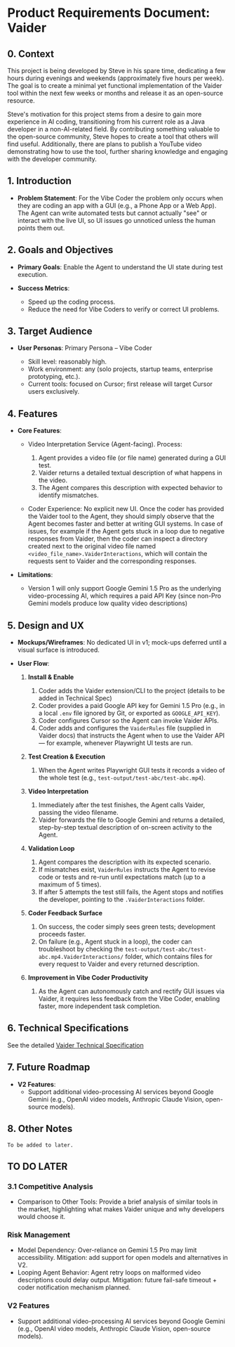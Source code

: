 # Product Requirements Document: Vaider

## 0. Context

This project is being developed by Steve in his spare time, dedicating a few hours during evenings and weekends (approximately five hours per week). The goal is to create a minimal yet functional implementation of the Vaider tool within the next few weeks or months and release it as an open-source resource.

Steve's motivation for this project stems from a desire to gain more experience in AI coding, transitioning from his current role as a Java developer in a non-AI-related field. By contributing something valuable to the open-source community, Steve hopes to create a tool that others will find useful. Additionally, there are plans to publish a YouTube video demonstrating how to use the tool, further sharing knowledge and engaging with the developer community.

## 1. Introduction

* **Problem Statement**: For the Vibe Coder the problem only occurs when they are coding an app with a GUI (e.g., a Phone App or a Web App). The Agent can write automated tests but cannot actually "see" or interact with the live UI, so UI issues go unnoticed unless the human points them out.

## 2. Goals and Objectives

* **Primary Goals**: Enable the Agent to understand the UI state during test execution.
* **Success Metrics**:

  * Speed up the coding process.
  * Reduce the need for Vibe Coders to verify or correct UI problems.

## 3. Target Audience

* **User Personas**: Primary Persona – Vibe Coder

  * Skill level: reasonably high.
  * Work environment: any (solo projects, startup teams, enterprise prototyping, etc.).
  * Current tools: focused on Cursor; first release will target Cursor users exclusively.

## 4. Features

* **Core Features**:

  * Video Interpretation Service (Agent-facing). Process:

    1. Agent provides a video file (or file name) generated during a GUI test.
    2. Vaider returns a detailed textual description of what happens in the video.
    3. The Agent compares this description with expected behavior to identify mismatches.

  * Coder Experience: No explicit new UI. Once the coder has provided the Vaider tool to the Agent, they should simply observe that the Agent becomes faster and better at writing GUI systems. In case of issues, for example if the Agent gets stuck in a loop due to negative responses from Vaider, then the coder can inspect a directory created next to the original video file named `<video_file_name>.VaiderInteractions`, which will contain the requests sent to Vaider and the corresponding responses.

* **Limitations**:

  * Version 1 will only support Google Gemini 1.5 Pro as the underlying video-processing AI, which requires a paid API Key (since non-Pro Gemini models produce low quality video descriptions)
 
## 5. Design and UX

* **Mockups/Wireframes**: No dedicated UI in v1; mock-ups deferred until a visual surface is introduced.
* **User Flow**:

  1. **Install & Enable**

     1. Coder adds the Vaider extension/CLI to the project (details to be added in Technical Spec)
     2. Coder provides a paid Google API key for Gemini 1.5 Pro (e.g., in a local `.env` file ignored by Git, or exported as `GOOGLE_API_KEY`).
     3. Coder configures Cursor so the Agent can invoke Vaider APIs.
     4. Coder adds and configures the `VaiderRules` file (supplied in Vaider docs) that instructs the Agent when to use the Vaider API — for example, whenever Playwright UI tests are run.
  2. **Test Creation & Execution**

     1. When the Agent writes Playwright GUI tests it records a video of the whole test (e.g., `test-output/test-abc/test-abc.mp4`).
  3. **Video Interpretation**

     1. Immediately after the test finishes, the Agent calls Vaider, passing the video filename.
     2. Vaider forwards the file to Google Gemini and returns a detailed, step-by-step textual description of on-screen activity to the Agent.
  4. **Validation Loop**

     1. Agent compares the description with its expected scenario.
     2. If mismatches exist, `VaiderRules` instructs the Agent to revise code or tests and re-run until expectations match (up to a maximum of 5 times).
      3. If after 5 attempts the test still fails, the Agent stops and notifies the developer, pointing to the `.VaiderInteractions` folder.
  5. **Coder Feedback Surface**

     1. On success, the coder simply sees green tests; development proceeds faster.
     2. On failure (e.g., Agent stuck in a loop), the coder can troubleshoot by checking the `test-output/test-abc/test-abc.mp4.VaiderInteractions/` folder, which contains files for every request to Vaider and every returned description.
  6. **Improvement in Vibe Coder Productivity**

     1. As the Agent can autonomously catch and rectify GUI issues via Vaider, it requires less feedback from the Vibe Coder, enabling faster, more independent task completion.

## 6. Technical Specifications

See the detailed [Vaider Technical Specification](VaiderTechSpec.md)

## 7. Future Roadmap

*   **V2 Features**:
    * Support additional video-processing AI services beyond Google Gemini (e.g., OpenAI video models, Anthropic Claude Vision, open-source models).

## 8. Other Notes 

    To be added to later.

## TO DO LATER

### 3.1 Competitive Analysis
* Comparison to Other Tools: Provide a brief analysis of similar tools in the market, highlighting what makes Vaider unique and why developers would choose it.

### Risk Management
* Model Dependency: Over-reliance on Gemini 1.5 Pro may limit accessibility. Mitigation: add support for open models and alternatives in V2.
* Looping Agent Behavior: Agent retry loops on malformed video descriptions could delay output. Mitigation: future fail-safe timeout + coder notification mechanism planned.

### V2 Features
* Support additional video-processing AI services beyond Google Gemini (e.g., OpenAI video models, Anthropic Claude Vision, open-source models).